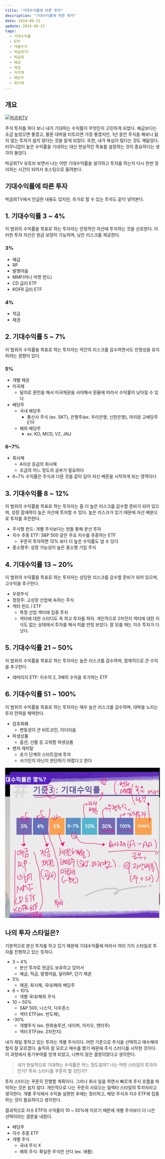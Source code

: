 ```yaml
---
title: "기대수익률에 따른 투자"
description: "기대수익률에 따른 투자"
date: 2024-06-23
update: 2024-06-23
tags:
  - 기대수익률
  - ETF
  - 개별주식
  - 박곰희TV
  - 박곰희
  - 예금
  - 채권
  - 미국채
  - 배당주
  - 회사채
---
```


## 개요

[![박곰희TV](https://img.youtube.com/vi/J_ZIXpMo-B8/0.jpg)](https://www.youtube.com/watch?v=J_ZIXpMo-B8)


주식 투자를 하다 보니 내가 기대하는 수익률이 무엇인지 고민하게 되었다. 예금보다는 조금 높았으면 좋겠고, 물론 대박을 터트리면 가장 좋겠지만, 1년 동안 주식을 해보니 잃지 않는 투자가 쉽지 않다는 것을 알게 되었다. 또한, 내가 욕심이 많다는 것도 깨달았다. 터무니없이 높은 수익률을 기대하는 대신 현실적인 목표를 설정하는 것이 중요하다는 생각이 들었다.

박공희TV 유튜브 보면서 나는 어떤 기대수익률을 생각하고 투자를 하는지 다시 한번 정리하는 시간이 되어서 포스팅으로 올려본다.

## 기대수익률에 따른 투자

박곰희TV에서 언급한 내용도 있지만, 추가로 할 수 있는 투자도 같이 넣어본다.

## 1. 기대수익률 3 ~ 4%

이 범위의 수익률을 목표로 하는 투자자는 안정적인 자산에 투자하는 것을 선호한다. 이러한 투자 자산은 원금 보장이 가능하며, 낮은 리스크를 제공한다.

### 3%

- 예금
- RP
- 발행어음
- MMF(머니  마켓 펀드)
- CD 금리 ETF
- KOFR 금리 ETF

### 4%

- 적금
- 채권

## 2. 기대수익률 5 ~ 7%

이 범위의 수익률을 목표로 하는 투자자는 약간의 리스크를 감수하면서도 안정성을 유지하려는 경향이 있다.

### 5%

- 개별 채권
- 미국채
  - 달러로 환전을 해서 미국채권을 사야해서 환율에 따라서 수익률이 낮아질 수 있다
- 배당주
  - 국내 배당주
    - 통신사 주식 (ex. SKT), 은행주(ex. 우리은행, 신한은행), 아리랑 고배당주 ETF
  - 해외 배당주
    - ex. KO, MCD, VZ, JNJ

### 6~7%

- 회사채
  - A이상 등급의 회사채
  - 조금의 어느 정도의 공부가 필요하다
- 6~7% 수익률은 주식과 다른 것을 같이 담아 자신 배준을 시작하게 되는 영역이다

## 3. 기대수익률 8 ~ 12%

이 범위의 수익률을 목표로 하는 투자자는 좀 더 높은 리스크를 감수할 준비가 되어 있으며, 성장 잠재력이 높은 자산에 투자할 수 있다. 높은 리스크가 있기 때문에 자산 배분으로 투자를 추천한다.

- 주식형 펀드: 개별 주식보다는 펀들 통해 분산 투자
- 지수 추종 ETF: S&P 500 같은 주요 지수를 추종하는 ETF
  - 꾸준히 투자하면 12% 보다 더 높은 수익률도 낼 수 있다
- 중소형주: 성장 가능성이 높은 중소형 기업 주식

## 4. 기대수익률 13 ~ 20%

이 범위의 수익률을 목표로 하는 투자자는 상당한 리스크를 감수할 준비가 되어 있으며, 고수익을 추구한다.

- 우량주식
- 정장주: 고성장 산업에 속하는 주식
- 섹터 펀드 / ETF
  - 특정 산업 섹터에 집중 투자
  - 섹터에 대한 스터디도 꼭 하고 투자를 하자. 개인적으로 2차전지 섹터에 대한 지식도 없는 상태에서 투자를 해서 피를 만힝 보았다. 잘 모를 때는 지수 투자가 더 낫다.

## 5. 기대수익률 21 ~ 50%

이 범위의 수익률을 목표로 하는 투자자는 높은 리스크를 감수하며, 잠재적으로 큰 수익을 추구한다.

- 레버리지 ETF: 지수의 2, 3배의 수익을 추가하는 ETF

## 6. 기대수익률 51 ~ 100%

이 범위의 수익률을 목표로 하는 투자자는 매우 높은 리스크를 감수하며, 대박을 노리는 투자 전략을 채택한다.

- 암호화폐
  - 변동성이 큰 비트코인, 이더리움
- 파생상품
  - 옵션, 선물 등 고위험 파생상품
- 밴처 캐피탈
  - 초기 단계의 스타트업에 투자
  - 사기인지 아닌지 판단하기 어렵다고 한다

![기대수익률](image-20240623155243931.png)

## 나의 투자 스타일은?

기본적으로 분산 투자를 하고 있기 때문에 기대수익률에 따라서 여러 가지 스타일로 투자를 진행하고 있는 듯하다.

- 3 ~ 4%
  - 분산 투자로 현금도 보유하고 있어서
  - 예금, 적금,  발행어음, 달러RP, 단기 채권
- 5%
  - 채권, 회사채, 국내/해외 배당주
- 6 ~ 10%
  - 개별 국내/해외 주식
- 10 ~ 50%
  - S&P 500, 나스닥, 다우존스
  - 섹터 ETF(ex. 반도체),
- -30%
  - 개별주식 (ex. 한화솔루션, 네이버, 카카오, 엔터주)
  - 섹터 ETF(ex. 2차전지)

내가 제일 못하고 있는 투자는 개별 주식이다. 어떤 기준으로 주식을 선택하고 매수해야 할지 잘 모르겠다. 솔직히 잘 모르고 매수를 했기 때문에 주식 스터디를 시작한 것이다. 이 과정에서 동기부여를 얻게 되었고, 나쁘지 않은 결정이었다고 생각한다.

> 내가 현실적으로 기대하는 수익률은 어느 정도일까? 나는 어떤 스타일의 투자자인가? 투자 스터디를 꾸준히 할 것인가?

투자 스터디는 꾸준히 진행할 계획이다. 그러나 회사 일을 하면서 빠르게 주식 흐름을 파악하는 것은 쉽지 않다. 개인적으로 나는 꾸준히 사모으는 컬렉터 스타일의 투자자라고 생각한다. 개별 주식에서 수익을 실현한 후에는 정리하고, 배당 주식과 지수 ETF에 집중하는 것이 필요하다고 생각한다.

결과적으로 지수 ETF의 수익률이 10 ~ 50%에 이르기 때문에 개별 주식보다 더 나은 선택이라는 결론을 내렸다.

- 배당주
- 지수 추종 ETF
- 개별 주식
  - 국내 주식 X
  - 해외 주식: 확실한 주식만 산다 (ex. 애플)
